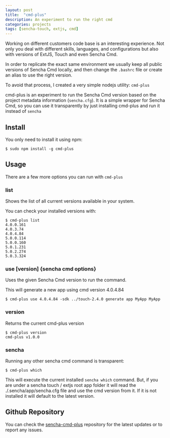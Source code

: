 ```yaml
---
layout: post
title:  "cmd-plus"
description: An experiment to run the right cmd
categories: projects
tags: [sencha-touch, extjs, cmd]
---
```


Working on different customers code base is an interesting experience. Not only you deal with different skills, languages, and configurations but also with versions of ExtJS, Touch and even Sencha Cmd.

In order to replicate the exact same environment we usually keep all public versions of Sencha Cmd locally, and then change the `.bashrc` file or create an alias to use the right version.

To avoid that process, I created a very simple nodejs utility: `cmd-plus`

cmd-plus is an experiment to run the Sencha Cmd version based on the project metadata information (`sencha.cfg`). It is a simple wrapper for Sencha Cmd, so you can use it transparently by just installing cmd-plus and run it instead of `sencha`

## Install

You only need to install it using npm:


```
$ sudo npm install -g cmd-plus

```

## Usage

There are a few more options you can run with `cmd-plus`

### list
Shows the list of all current versions available in your system.

You can check your installed versions with:

```
$ cmd-plus list
4.0.0.161
4.0.3.74
4.0.4.84
5.0.0.114
5.0.0.160
5.0.1.231
5.0.2.274
5.0.3.324
```

### use [version] {sencha cmd options}
Uses the given Sencha Cmd version to run the command.

This will generate a new app using cmd version 4.0.4.84

```
$ cmd-plus use 4.0.4.84 -sdk ../touch-2.4.0 generate app MyApp MyApp
```

### version
Returns the current cmd-plus version

```
$ cmd-plus version
cmd-plus v1.0.0
```

### sencha
Running any other sencha cmd command is transparent:

```
$ cmd-plus which
```

This will execute the current installed `sencha which` command. But, if you are under a sencha touch / extjs root app folder it will read the ./.sencha/app/sencha.cfg file and use the cmd version from it. If it is not installed it will default to the latest version.

## Github Repository

You can check the [sencha-cmd-plus](https://github.com/elmasse/sencha-cmd-plus) repository for the latest updates or to report any issues.
